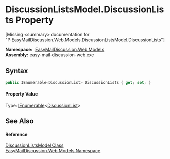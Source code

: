 DiscussionListsModel.DiscussionLists Property
=============================================

[Missing &lt;summary> documentation for "P:EasyMailDiscussion.Web.Models.DiscussionListsModel.DiscussionLists"]


  **Namespace:**  [EasyMailDiscussion.Web.Models][1]  
  **Assembly:** easy-mail-discussion-web.exe

Syntax
------

```csharp
public IEnumerable<DiscussionList> DiscussionLists { get; set; }
```

#### Property Value
Type: [IEnumerable][2]&lt;[DiscussionList][3]>

See Also
--------

#### Reference
[DiscussionListsModel Class][4]  
[EasyMailDiscussion.Web.Models Namespace][1]  

[1]: ../README.md
[2]: https://docs.microsoft.com/dotnet/api/system.collections.generic.ienumerable-1
[3]: ../../EasyMailDiscussion.Common.Database/DiscussionList/README.md
[4]: README.md